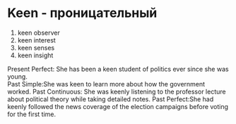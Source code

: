 # Keen - проницательный

1. keen observer
2. keen interest
3. keen senses
4. keen insight

Present Perfect: She has been a keen student of politics ever since she was young.  
Past Simple:She was keen to learn more about how the government worked.
Past Continuous: She was keenly listening to the professor lecture about political theory while taking detailed notes.
Past Perfect:She had keenly followed the news coverage of the election campaigns before voting for the first time.
